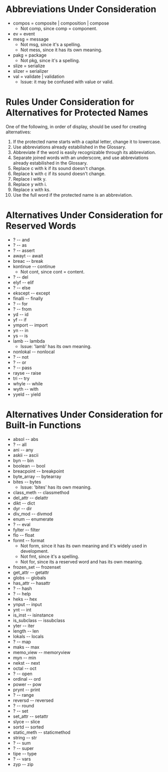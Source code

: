 # Abbreviations Under Consideration
- compos = composite | composition | compose
    - Not comp, since comp = component.
- ev = event
- mesg = message
    - Not msg, since it's a spelling.
    - Not mess, since it has its own meaning.
- pakg = package
    - Not pkg, since it's a spelling.
- slize = serialize
- slizer = serializer
- val = validate | validation
    - Issue: it may be confused with value or valid.

# Rules Under Consideration for Alternatives for Protected Names
One of the following, in order of display, should be used for creating alternatives:
1. If the protected name starts with a capital letter, change it to lowercase.
2. Use abbreviations already estabilished in the Glossary.
3. Abbreviate if the word is easily recognizable through its abbreviation.
4. Separate joined words with an underscore, and use abbreviations already estabilished in the Glossary.
5. Replace c with k if its sound doesn't change.
6. Replace k with c if its sound doesn't change.
7. Replace i witk y.
8. Replace y with i.
9. Replace x with ks.
10. Use the full word if the protected name is an abbreviation.


# Alternatives Under Consideration for Reserved Words
- ? -- and
- ? -- as
- ? -- assert
- awayt -- await
- breac -- break
- kontinue -- continue
    - Not cont, since cont = content.
- ? -- del
- elyf -- elif
- ? -- else
- ekscept -- except
- finalli -- finally
- ? -- for
- ? -- from
- yd -- id
- yf -- if
- ymport -- import
- yn -- in
- ys -- is
- lamb -- lambda
    - Issue: 'lamb' has its own meaning.
- nonlokal -- nonlocal
- ? -- not
- ? -- or
- ? -- pass
- rayse -- raise
- tri -- try
- whyle -- while
- wyth -- with
- yyeld -- yield

# Alternatives Under Consideration for Built-in Functions
- absol -- abs
- ? -- all
- ani -- any
- askii -- ascii
- byn -- bin
- boolean -- bool
- breacpoint -- breakpoint
- byte_array -- bytearray
- bites -- bytes
    - Issue: 'bites' has its own meaning.
- class_meth -- classmethod
- del_attr -- delattr
- dikt -- dict
- dyr -- dir
- div_mod -- divmod
- enum -- enumerate
- ? -- eval
- fylter -- filter
- flo -- float
- formt -- format
    - Not form, since it has its own meaning and it's widely used in development.
    - Not fmt, since it's a spelling.
    - Not for, since its a reserved word and has its own meaning.
- frozen_set -- frozenset
- get_attr -- getattr
- globs -- globals
- has_attr -- hasattr
- ? -- hash
- ? -- help
- heks -- hex
- ynput -- input
- ynt -- int
- is_inst -- isinstance
- is_subclass -- issubclass
- yter -- iter
- length -- len
- lokals -- locals
- ? -- map
- maks -- max
- memo_view -- memoryview
- myn -- min
- nekst -- next
- octal -- oct
- ? -- open
- ordinal -- ord
- power -- pow
- prynt -- print
- ? -- range
- reversd -- reversed
- ? -- round
- ? -- set
- set_attr -- setattr
- slyce -- slice
- sortd -- sorted
- static_meth -- staticmethod
- string -- str
- ? -- sum
- ? -- super
- tipe -- type
- ? -- vars
- zyp -- zip